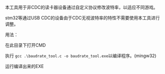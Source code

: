 本工具用于非CDC的读卡器设备通过自定义协议修改波特率，以适应不同游戏。

stm32等通过USB  CDC的设备由于CDC无视波特率的特性不需要使用本工具进行调整。

用法：

在此目录下打开CMD

执行 `gcc .\baudrate_tool.c -o baudrate_tool.exe`以编译程序。(mingw32)

运行编译出来的EXE
